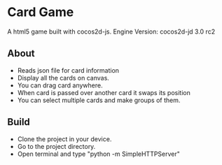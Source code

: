 # Card Game

A html5 game built with cocos2d-js.
Engine Version: cocos2d-jd 3.0 rc2


## About

* Reads json file for card information
* Display all the cards on canvas.
* You can drag card anywhere.
* When card is passed over another card it swaps its position
* You can select multiple cards and make groups of them.


## Build
 
 * Clone the project in your device.
 * Go to the project directory.
 * Open terminal and type
  "python -m SimpleHTTPServer"
